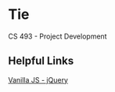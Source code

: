 # Tie
CS 493 - Project Development

## Helpful Links
[Vanilla JS - jQuery](https://gist.github.com/joyrexus/7307312)